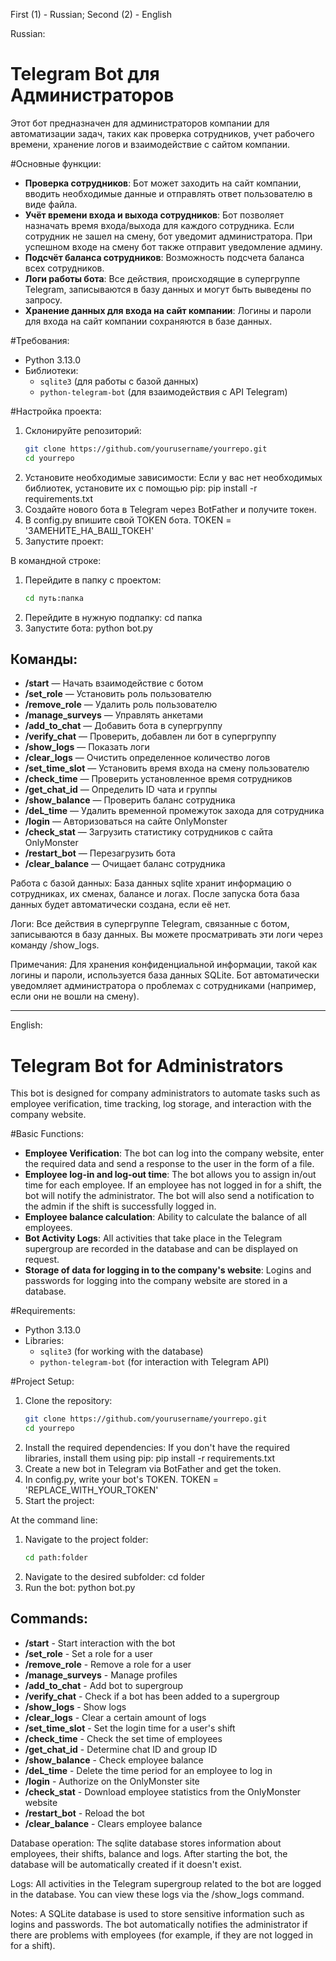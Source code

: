 First (1) - Russian;
Second (2) - English

Russian:
# Telegram Bot для Администраторов

Этот бот предназначен для администраторов компании для автоматизации задач, таких как проверка сотрудников, учет рабочего времени, хранение логов и взаимодействие с сайтом компании.

#Основные функции:
- **Проверка сотрудников**: Бот может заходить на сайт компании, вводить необходимые данные и отправлять ответ пользователю в виде файла.
- **Учёт времени входа и выхода сотрудников**: Бот позволяет назначать время входа/выхода для каждого сотрудника. Если сотрудник не зашел на смену, бот уведомит администратора. При успешном входе на смену бот также отправит уведомление админу.
- **Подсчёт баланса сотрудников**: Возможность подсчета баланса всех сотрудников.
- **Логи работы бота**: Все действия, происходящие в супергруппе Telegram, записываются в базу данных и могут быть выведены по запросу.
- **Хранение данных для входа на сайт компании**: Логины и пароли для входа на сайт компании сохраняются в базе данных.

#Требования:
- Python 3.13.0
- Библиотеки:
  - `sqlite3` (для работы с базой данных)
  - `python-telegram-bot` (для взаимодействия с API Telegram)

#Настройка проекта:
1. Склонируйте репозиторий:
   ```bash
   git clone https://github.com/yourusername/yourrepo.git
   cd yourrepo
   
2. Установите необходимые зависимости: Если у вас нет необходимых библиотек, установите их с помощью pip:
   pip install -r requirements.txt
3. Создайте нового бота в Telegram через BotFather и получите токен.
4. В config.py впишите свой TOKEN бота.
   TOKEN = 'ЗАМЕНИТЕ_НА_ВАШ_ТОКЕН'
5. Запустите проект:

В командной строке:

1. Перейдите в папку с проектом:
   ```bash
   cd путь:папка
2. Перейдите в нужную подпапку:
   cd папка
3. Запустите бота:
  python bot.py

## Команды:
- **/start** — Начать взаимодействие с ботом
- **/set_role** — Установить роль пользователю
- **/remove_role** — Удалить роль пользователю
- **/manage_surveys** — Управлять анкетами
- **/add_to_chat** — Добавить бота в супергруппу
- **/verify_chat** — Проверить, добавлен ли бот в супергруппу
- **/show_logs** — Показать логи
- **/clear_logs** — Очистить определенное количество логов
- **/set_time_slot** — Установить время входа на смену пользователю
- **/check_time** — Проверить установленное время сотрудников
- **/get_chat_id** — Определить ID чата и группы
- **/show_balance** — Проверить баланс сотрудника
- **/deL_time** — Удалить временной промежуток захода для сотрудника
- **/login** — Авторизоваться на сайте OnlyMonster
- **/check_stat** — Загрузить статистику сотрудников с сайта OnlyMonster
- **/restart_bot** — Перезагрузить бота
- **/clear_balance** — Очищает баланс сотрудника


Работа с базой данных:
База данных sqlite хранит информацию о сотрудниках, их сменах, балансе и логах. После запуска бота база данных будет автоматически создана, если её нет.

Логи:
Все действия в супергруппе Telegram, связанные с ботом, записываются в базу данных. Вы можете просматривать эти логи через команду /show_logs.

Примечания:
Для хранения конфиденциальной информации, такой как логины и пароли, используется база данных SQLite.
Бот автоматически уведомляет администратора о проблемах с сотрудниками (например, если они не вошли на смену).
__________________________________________________________________________________________________________________________________________________________________________________________________________________________________________________________________________________________
English:
# Telegram Bot for Administrators

This bot is designed for company administrators to automate tasks such as employee verification, time tracking, log storage, and interaction with the company website.

#Basic Functions:
- **Employee Verification**: The bot can log into the company website, enter the required data and send a response to the user in the form of a file.
- **Employee log-in and log-out time**: The bot allows you to assign in/out time for each employee. If an employee has not logged in for a shift, the bot will notify the administrator. The bot will also send a notification to the admin if the shift is successfully logged in.
- **Employee balance calculation**: Ability to calculate the balance of all employees.
- **Bot Activity Logs**: All activities that take place in the Telegram supergroup are recorded in the database and can be displayed on request.
- **Storage of data for logging in to the company's website**: Logins and passwords for logging into the company website are stored in a database.

#Requirements:
- Python 3.13.0
- Libraries:
  - `sqlite3` (for working with the database)
  - `python-telegram-bot` (for interaction with Telegram API)

#Project Setup:
1. Clone the repository:
   ```bash
   git clone https://github.com/yourusername/yourrepo.git
   cd yourrepo
   
2. Install the required dependencies: If you don't have the required libraries, install them using pip:
   pip install -r requirements.txt
3. Create a new bot in Telegram via BotFather and get the token.
4. In config.py, write your bot's TOKEN.
   TOKEN = 'REPLACE_WITH_YOUR_TOKEN'
5. Start the project:

At the command line:

1. Navigate to the project folder:
   ```bash
   cd path:folder
2. Navigate to the desired subfolder:
   cd folder
3. Run the bot:
  python bot.py


## Commands:
- **/start** - Start interaction with the bot
- **/set_role** - Set a role for a user
- **/remove_role** - Remove a role for a user
- **/manage_surveys** - Manage profiles
- **/add_to_chat** - Add bot to supergroup
- **/verify_chat** - Check if a bot has been added to a supergroup
- **/show_logs** - Show logs
- **/clear_logs** - Clear a certain amount of logs
- **/set_time_slot** - Set the login time for a user's shift
- **/check_time** - Check the set time of employees
- **/get_chat_id** - Determine chat ID and group ID
- **/show_balance** - Check employee balance
- **/deL_time** - Delete the time period for an employee to log in
- **/login** - Authorize on the OnlyMonster site
- **/check_stat** - Download employee statistics from the OnlyMonster website
- **/restart_bot** - Reload the bot
- **/clear_balance** - Clears employee balance

Database operation:
The sqlite database stores information about employees, their shifts, balance and logs. After starting the bot, the database will be automatically created if it doesn't exist.

Logs:
All activities in the Telegram supergroup related to the bot are logged in the database. You can view these logs via the /show_logs command.

Notes:
A SQLite database is used to store sensitive information such as logins and passwords.
The bot automatically notifies the administrator if there are problems with employees (for example, if they are not logged in for a shift).
